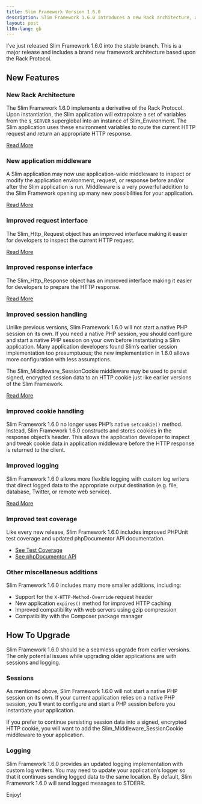 ```yaml
---
title: Slim Framework Version 1.6.0
description: Slim Framework 1.6.0 introduces a new Rack architecture, application middleware, improved request and response objects, and many other new features.
layout: post
l10n-lang: gb
---
```


I’ve just released Slim Framework 1.6.0 into the stable branch. This is a major release and includes a brand new framework architecture based upon the Rack Protocol.

## New Features

### New Rack Architecture

The Slim Framework 1.6.0 implements a derivative of the Rack Protocol. Upon instantiation, the Slim application will extrapolate a set of variables from the `$_SERVER` superglobal into an instance of Slim_Environment. The Slim application uses these environment variables to route the current HTTP request and return an appropriate HTTP response.

[Read More](http://www.slimframework.com/documentation/stable#environment)

### New application middleware

A Slim application may now use application-wide middleware to inspect or modify the application environment, request, or response before and/or after the Slim application is run. Middleware is a very powerful addition to the Slim Framework opening up many new possibilities for your application.

[Read More](http://www.slimframework.com/documentation/stable#middleware)

### Improved request interface

The Slim_Http_Request object has an improved interface making it easier for developers to inspect the current HTTP request.

[Read More](http://www.slimframework.com/documentation/stable#request)

### Improved response interface

The Slim_Http_Response object has an improved interface making it easier for developers to prepare the HTTP response.

[Read More](http://www.slimframework.com/documentation/stable#response)

### Improved session handling

Unlike previous versions, Slim Framework 1.6.0 will not start a native PHP session on its own. If you need a native PHP session, you should configure and start a native PHP session on your own before instantiating a Slim application. Many application developers found Slim’s earlier session implementation too presumptuous; the new implementation in 1.6.0 allows more configuration with less assumptions.

The Slim_Middleware_SessionCookie middleware may be used to persist signed, encrypted session data to an HTTP cookie just like earlier versions of the Slim Framework.

[Read More](http://www.slimframework.com/documentation/stable#sessions)

### Improved cookie handling

Slim Framework 1.6.0 no longer uses PHP’s native `setcookie()` method. Instead, Slim Framework 1.6.0 constructs and stores cookies in the response object’s header. This allows the application developer to inspect and tweak cookie data in application middleware before the HTTP response is returned to the client.

### Improved logging

Slim Framework 1.6.0 allows more flexible logging with custom log writers that direct logged data to the appropriate output destination (e.g. file, database, Twitter, or remote web service).

[Read More](http://www.slimframework.com/documentation/stable#logging)

### Improved test coverage

Like every new release, Slim Framework 1.6.0 includes improved PHPUnit test coverage and updated phpDocumentor API documentation.

* [See Test Coverage](http://dev.slimframework.com/coverage/)
* [See phpDocumentor API](http://dev.slimframework.com/phpdocs)

### Other miscellaneous additions

Slim Framework 1.6.0 includes many more smaller additions, including:

* Support for the `X-HTTP-Method-Override` request header
* New application `expires()` method for improved HTTP caching
* Improved compatibility with web servers using gzip compression
* Compatibility with the Composer package manager

## How To Upgrade

Slim Framework 1.6.0 should be a seamless upgrade from earlier versions. The only potential issues while upgrading older applications are with sessions and logging.

### Sessions

As mentioned above, Slim Framework 1.6.0 will not start a native PHP session on its own. If your current application relies on a native PHP session, you’ll want to configure and start a PHP session before you instantiate your application.

If you prefer to continue persisting session data into a signed, encrypted HTTP cookie, you will want to add the Slim_Middleware_SessionCookie middleware to your application.

### Logging

Slim Framework 1.6.0 provides an updated logging implementation with custom log writers. You may need to update your application’s logger so that it continues sending logged data to the same location. By default, Slim Framework 1.6.0 will send logged messages to STDERR.

Enjoy!
